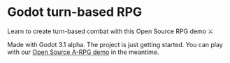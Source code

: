 # Godot turn-based RPG

Learn to create turn-based combat with this Open Source RPG demo ⚔

Made with Godot 3.1 alpha. The project is just getting started. You can play with our [Open Source A-RPG demo](https://github.com/GDquest/make-pro-2d-games-with-godot/) in the meantime.

